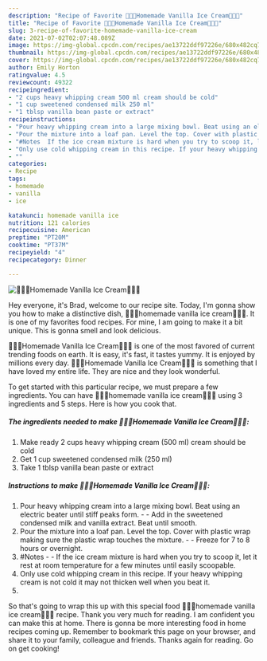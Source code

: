 ```yaml
---
description: "Recipe of Favorite 🍨🍧🍦Homemade Vanilla Ice Cream🍨🍧🍦"
title: "Recipe of Favorite 🍨🍧🍦Homemade Vanilla Ice Cream🍨🍧🍦"
slug: 3-recipe-of-favorite-homemade-vanilla-ice-cream
date: 2021-07-02T02:07:48.089Z
image: https://img-global.cpcdn.com/recipes/ae13722ddf97226e/680x482cq70/homemade-vanilla-ice-cream-recipe-main-photo.jpg
thumbnail: https://img-global.cpcdn.com/recipes/ae13722ddf97226e/680x482cq70/homemade-vanilla-ice-cream-recipe-main-photo.jpg
cover: https://img-global.cpcdn.com/recipes/ae13722ddf97226e/680x482cq70/homemade-vanilla-ice-cream-recipe-main-photo.jpg
author: Emily Horton
ratingvalue: 4.5
reviewcount: 49322
recipeingredient:
- "2 cups heavy whipping cream 500 ml cream should be cold"
- "1 cup sweetened condensed milk 250 ml"
- "1 tblsp vanilla bean paste or extract"
recipeinstructions:
- "Pour heavy whipping cream into a large mixing bowl. Beat using an electric beater until stiff peaks form.  Add in the sweetened condensed milk and vanilla extract. Beat until smooth."
- "Pour the mixture into a loaf pan. Level the top. Cover with plastic wrap making sure the plastic wrap touches the mixture.  Freeze for 7 to 8 hours or overnight."
- "#Notes  If the ice cream mixture is hard when you try to scoop it, let it rest at room temperature for a few minutes until easily scoopable."
- "Only use cold whipping cream in this recipe. If your heavy whipping cream is not cold it may not thicken well when you beat it."
- ""
categories:
- Recipe
tags:
- homemade
- vanilla
- ice

katakunci: homemade vanilla ice 
nutrition: 121 calories
recipecuisine: American
preptime: "PT20M"
cooktime: "PT37M"
recipeyield: "4"
recipecategory: Dinner

---
```



![🍨🍧🍦Homemade Vanilla Ice Cream🍨🍧🍦](https://img-global.cpcdn.com/recipes/ae13722ddf97226e/680x482cq70/homemade-vanilla-ice-cream-recipe-main-photo.jpg)

Hey everyone, it's Brad, welcome to our recipe site. Today, I'm gonna show you how to make a distinctive dish, 🍨🍧🍦homemade vanilla ice cream🍨🍧🍦. It is one of my favorites food recipes. For mine, I am going to make it a bit unique. This is gonna smell and look delicious.



🍨🍧🍦Homemade Vanilla Ice Cream🍨🍧🍦 is one of the most favored of current trending foods on earth. It is easy, it's fast, it tastes yummy. It is enjoyed by millions every day. 🍨🍧🍦Homemade Vanilla Ice Cream🍨🍧🍦 is something that I have loved my entire life. They are nice and they look wonderful.


To get started with this particular recipe, we must prepare a few ingredients. You can have 🍨🍧🍦homemade vanilla ice cream🍨🍧🍦 using 3 ingredients and 5 steps. Here is how you cook that.

<!--inarticleads1-->

##### The ingredients needed to make 🍨🍧🍦Homemade Vanilla Ice Cream🍨🍧🍦:

1. Make ready 2 cups heavy whipping cream (500 ml) cream should be cold
1. Get 1 cup sweetened condensed milk (250 ml)
1. Take 1 tblsp vanilla bean paste or extract




<!--inarticleads2-->

##### Instructions to make 🍨🍧🍦Homemade Vanilla Ice Cream🍨🍧🍦:

1. Pour heavy whipping cream into a large mixing bowl. Beat using an electric beater until stiff peaks form. -  - Add in the sweetened condensed milk and vanilla extract. Beat until smooth.
1. Pour the mixture into a loaf pan. Level the top. Cover with plastic wrap making sure the plastic wrap touches the mixture. -  - Freeze for 7 to 8 hours or overnight.
1. #Notes -  - If the ice cream mixture is hard when you try to scoop it, let it rest at room temperature for a few minutes until easily scoopable.
1. Only use cold whipping cream in this recipe. If your heavy whipping cream is not cold it may not thicken well when you beat it.
1. 




So that's going to wrap this up with this special food 🍨🍧🍦homemade vanilla ice cream🍨🍧🍦 recipe. Thank you very much for reading. I am confident you can make this at home. There is gonna be more interesting food in home recipes coming up. Remember to bookmark this page on your browser, and share it to your family, colleague and friends. Thanks again for reading. Go on get cooking!
